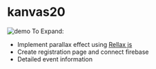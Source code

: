 # kanvas20
![demo](//i.imgur.com/JQ05ifv.png)
To Expand: 
- Implement parallax effect using [Rellax js](https://dixonandmoe.com/rellax/)
- Create registration page and connect firebase
- Detailed event information
